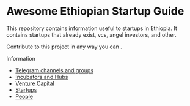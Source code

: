 # Awesome Ethiopian Startup Guide

This repository contains information useful to startups in Ethiopia. It contains startups that already exist, vcs, angel investors, and other.

Contribute to this project in any way you can .

Information

- [Telegram channels and groups](/telegram.md)
- [Incubators and Hubs](/incubators_and_hubs.md)
- [Venture Capital](/venture_capital.md)
- [Startups](/startups.md)
- [People](/people.md)
